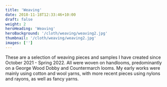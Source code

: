 ```yaml
---
title: 'Weaving'
date: 2018-11-18T12:33:46+10:00
draft: false
weight: 2
heroHeading: 'Weaving'
heroBackground: '/cloth/weaving/weaving2.jpg'
thumbnail: '/cloth/weaving/weaving2.jpg'
images: ['']
---
```


These are a selection of weaving pieces and samples I have created since October 2021 - Spring 2022. All were woven on handlooms, predominantly on a George Wood Dobby and Countermarch looms. My early works were mainly using cotton and wool yarns, with more recent pieces using nylons and rayons, as well as fancy yarns.
